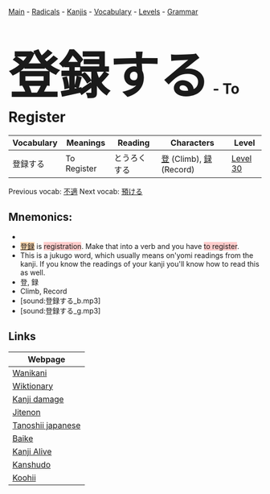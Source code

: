 <style> bigfont {font-size: 100px}</style>
[Main](../README.md) -
[Radicals](../radicals.md) -
[Kanjis](../kanjis.md) -
[Vocabulary](../vocabulary.md) -
[Levels](../levels.md) -
[Grammar](../grammar.md)
# <bigfont> 登録する</bigfont> - To Register 

| Vocabulary | Meanings | Reading | Characters | Level |
| --- | --- | --- | --- | --- |
| 登録する | To Register | とうろくする |  [登](../kanjis/登.md) (Climb), [録](../kanjis/録.md) (Record) | [Level 30](../levels/wk_level30.md) |

Previous vocab: [不適](不適.md) Next vocab: [預ける](預ける.md) 

## Mnemonics:

* 
* <span style="background-color:#fed8b1"> [登録](https://jisho.org/search/登録)</span> is <span style="background-color:#ffcccb"> registration</span>. Make that into a verb and you have <span style="background-color:#ffcccb"> to register</span>.
* This is a jukugo word, which usually means on'yomi readings from the kanji. If you know the readings of your kanji you'll know how to read this as well.
* 登, 録
* Climb, Record
* [sound:登録する_b.mp3]
* [sound:登録する_g.mp3]


## Links 

| Webpage |
| --- |
| [Wanikani          ](https://www.wanikani.com/kanji/登録する) |
| [Wiktionary        ](https://en.wiktionary.org/wiki/登録する) |
| [Kanji damage      ](http://www.kanjidamage.com/kanji/search?utf8=✓&q=登録する) |
| [Jitenon           ](https://jitenon.com/kanji/登録する) |
| [Tanoshii japanese ](https://www.tanoshiijapanese.com/dictionary/kanji.cfm?k=登録する) |
| [Baike             ](https://baike.baidu.com/item/登録する) |
| [Kanji Alive       ](https://app.kanjialive.com/登録する) |
| [Kanshudo          ](https://www.kanshudo.com/searchmn?q=登録する) |
| [Koohii            ](https://kanji.koohii.com/study/kanji/登録する) |
